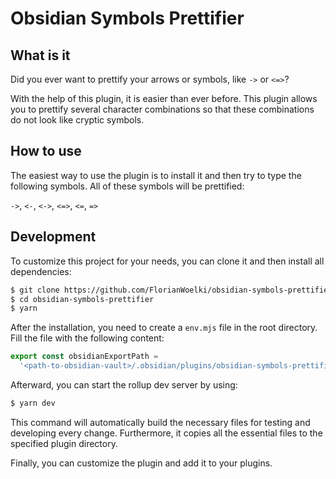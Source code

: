 # Obsidian Symbols Prettifier

## What is it

Did you ever want to prettify your arrows or symbols, like `->` or `<=>`?

With the help of this plugin, it is easier than ever before. This plugin allows you to prettify several character combinations so that these combinations do not look like cryptic symbols.

## How to use

The easiest way to use the plugin is to install it and then try to type the following symbols. All of these symbols will be prettified:

`->`, `<-`, `<->`, `<=>`, `<=`, `=>`

## Development

To customize this project for your needs, you can clone it and then install all dependencies:
```sh
$ git clone https://github.com/FlorianWoelki/obsidian-symbols-prettifier
$ cd obsidian-symbols-prettifier
$ yarn
```

After the installation, you need to create a `env.mjs` file in the root directory. Fill the file with the following content:

```js
export const obsidianExportPath =
  '<path-to-obsidian-vault>/.obsidian/plugins/obsidian-symbols-prettifier';
```

Afterward, you can start the rollup dev server by using:

```sh
$ yarn dev
```

This command will automatically build the necessary files for testing and developing every change. Furthermore, it copies all the essential files to the specified plugin directory.

Finally, you can customize the plugin and add it to your plugins.
